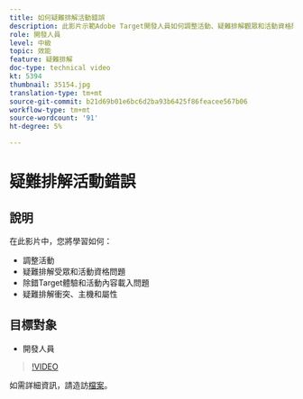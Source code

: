 ```yaml
---
title: 如何疑難排解活動錯誤
description: 此影片示範Adobe Target開發人員如何調整活動、疑難排解觀眾和活動資格問題、除錯Target體驗和活動內容載入問題，以及疑難排解衝突、主機和屬性。
role: 開發人員
level: 中級
topic: 效能
feature: 疑難排解
doc-type: technical video
kt: 5394
thumbnail: 35154.jpg
translation-type: tm+mt
source-git-commit: b21d69b01e6bc6d2ba93b6425f86feacee567b06
workflow-type: tm+mt
source-wordcount: '91'
ht-degree: 5%

---
```



# 疑難排解活動錯誤

## 說明

在此影片中，您將學習如何：

* 調整活動
* 疑難排解受眾和活動資格問題
* 除錯Target體驗和活動內容載入問題
* 疑難排解衝突、主機和屬性

## 目標對象

* 開發人員

>[!VIDEO](https://video.tv.adobe.com/v/35154/?quality=12)

如需詳細資訊，請造訪[檔案](https://docs.adobe.com/content/help/en/target/using/troubleshoot/troubleshooting-target.html)。
